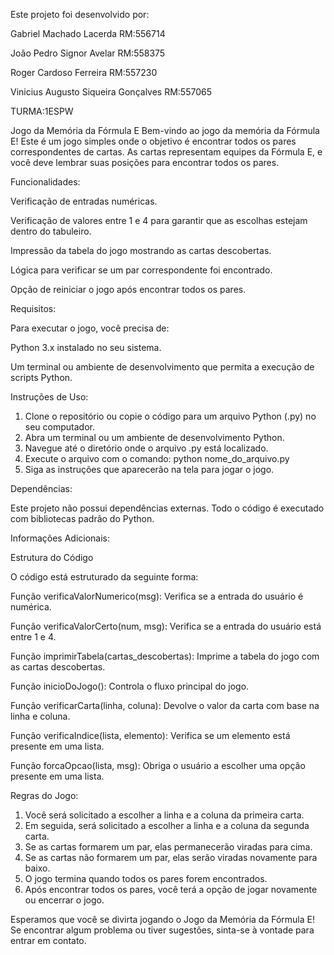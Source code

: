 Este projeto foi desenvolvido por:

Gabriel Machado Lacerda                RM:556714   

João Pedro Signor Avelar               RM:558375

Roger Cardoso Ferreira                 RM:557230

Vinicius Augusto Siqueira Gonçalves    RM:557065

TURMA:1ESPW

Jogo da Memória da Fórmula E
Bem-vindo ao jogo da memória da Fórmula E! Este é um jogo simples onde o objetivo é encontrar todos os pares correspondentes de cartas. As cartas representam equipes da Fórmula E, e você deve lembrar suas posições para encontrar todos os pares.

Funcionalidades:

Verificação de entradas numéricas.

Verificação de valores entre 1 e 4 para garantir que as escolhas estejam dentro do tabuleiro.

Impressão da tabela do jogo mostrando as cartas descobertas.

Lógica para verificar se um par correspondente foi encontrado.

Opção de reiniciar o jogo após encontrar todos os pares.

Requisitos:

Para executar o jogo, você precisa de:

Python 3.x instalado no seu sistema.

Um terminal ou ambiente de desenvolvimento que permita a execução de scripts Python.

Instruções de Uso:
1. Clone o repositório ou copie o código para um arquivo Python (.py) no seu computador.
2. Abra um terminal ou um ambiente de desenvolvimento Python.
3. Navegue até o diretório onde o arquivo .py está localizado.
4. Execute o arquivo com o comando: python nome_do_arquivo.py
5. Siga as instruções que aparecerão na tela para jogar o jogo.

Dependências:

Este projeto não possui dependências externas. Todo o código é executado com bibliotecas padrão do Python.

Informações Adicionais:

Estrutura do Código

O código está estruturado da seguinte forma:

Função verificaValorNumerico(msg): Verifica se a entrada do usuário é numérica.

Função verificaValorCerto(num, msg): Verifica se a entrada do usuário está entre 1 e 4.

Função imprimirTabela(cartas_descobertas): Imprime a tabela do jogo com as cartas descobertas.

Função inicioDoJogo(): Controla o fluxo principal do jogo.

Função verificarCarta(linha, coluna): Devolve o valor da carta com base na linha e coluna.

Função verificaIndice(lista, elemento): Verifica se um elemento está presente em uma lista.

Função forcaOpcao(lista, msg): Obriga o usuário a escolher uma opção presente em uma lista.


Regras do Jogo:
1. Você será solicitado a escolher a linha e a coluna da primeira carta.
2. Em seguida, será solicitado a escolher a linha e a coluna da segunda carta.
3. Se as cartas formarem um par, elas permanecerão viradas para cima.
4. Se as cartas não formarem um par, elas serão viradas novamente para baixo.
5. O jogo termina quando todos os pares forem encontrados.
6. Após encontrar todos os pares, você terá a opção de jogar novamente ou encerrar o jogo.

Esperamos que você se divirta jogando o Jogo da Memória da Fórmula E! Se encontrar algum problema ou tiver sugestões, sinta-se à vontade para entrar em contato.

